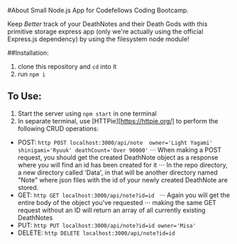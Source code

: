#About
Small Node.js App for Codefellows Coding Bootcamp.

Keep *Better* track of your DeathNotes and their Death Gods with this primitive storage express app (only we're actually using the official Express.js dependency) by using the filesystem node module!

##Installation:

1. clone this repository and ``cd`` into it
2. run ``npm i``

## To Use:

1. Start the server using ``npm start`` in one terminal
2. In separate terminal, use [HTTPie][https://httpie.org/] to perform the following CRUD operations:

* POST: ``http POST localhost:3000/api/note  owner='Light Yagami' shinigami='Ryuuk' deathCount='Over 90000'``
  ⋅⋅⋅ When making a POST request, you should get the created DeathNote object as a response where you will find an id has been created for it
  ⋅⋅⋅ In the repo directory, a new directory called 'Data', in that will be another directory named "Note" where json files with the id of your newly created DeathNote are stored.
* GET: ``http GET localhost:3000/api/note?id=id ``
  ⋅⋅⋅ Again you will get the entire body of the object you've requested
  ⋅⋅⋅ making the same GET request without an ID will return an array of all currently existing DeathNotes
* PUT: ``http PUT localhost:3000/api/note?id=id owner='Misa'``
* DELETE: ``http DELETE localhost:3000/api/note?id=id``

